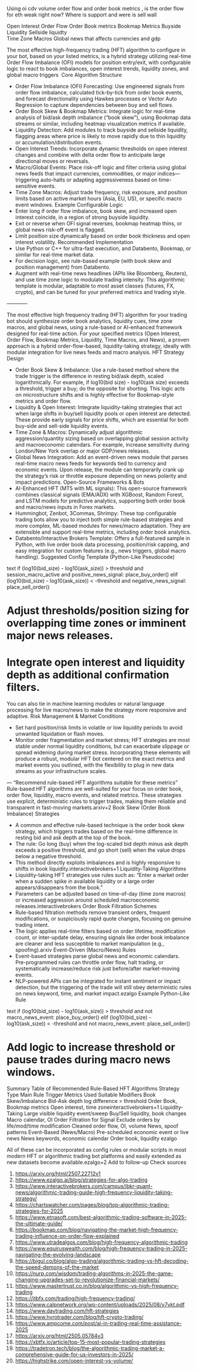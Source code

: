 Using oi cdv volume order flow and order book metrics , is the order flow for eth weak right now? Where is support and were is sell wall

Open Interest 
Order Flow
Order Book metrics
Bookmap Metrics
Buyside Liquidity
Sellside liquidty  
Time Zone Macros
Global news that affects currencies and gdp 


The most effective high-frequency trading (HFT) algorithm to configure in your bot, based on your listed metrics, is a hybrid strategy utilizing real-time Order Flow Imbalance (OFI) models for position entry/exit, with configurable logic to react to book imbalances, open interest trends, liquidity zones, and global macro triggers  Core Algorithm Structure
* Order Flow Imbalance (OFI) Forecasting: Use engineered signals from order flow imbalance, calculated tick-by-tick from order book events, and forecast directionality using Hawkes processes or Vector Auto Regression to capture dependencies between buy and sell flows. 
* Order Book Skew & Bookmap Metrics: Integrate logic for real-time analysis of bid/ask depth imbalance (“book skew”), using Bookmap data streams or similar, including heatmap visualization metrics if available. 
* Liquidity Detection: Add modules to track buyside and sellside liquidity, flagging areas where price is likely to move rapidly due to thin liquidity or accumulation/distribution events. 
* Open Interest Trends: Incorporate dynamic thresholds on open interest changes and combine with delta order flow to anticipate large directional moves or reversals. 
* Macro/Global Events: Place risk-off logic and filter criteria using global news feeds that impact currencies, commodities, or major indices—triggering auto-halts or adapting aggressiveness based on time-sensitive events. 
* Time Zone Macros: Adjust trade frequency, risk exposure, and position limits based on active market hours (Asia, EU, US), or specific macro event windows. 
Example Configurable Logic
* Enter long if order flow imbalance, book skew, and increased open interest coincide, in a region of strong buyside liquidity.
* Exit or reverse when OFI signal reverses, bookmap heatmap thins, or global news risk-off event is flagged.
* Limit position size dynamically based on order book thickness and open interest volatility.
Recommended Implementation
* Use Python or C++ for ultra-fast execution, and Databento, Bookmap, or similar for real-time market data.
* For decision logic, see rule-based example (with book skew and position management) from Databento. 
* Augment with real-time news headlines (APIs like Bloomberg, Reuters), and use time zone logic to modulate trading intensity.
This algorithmic template is modular, adaptable to most asset classes (futures, FX, crypto), and can be tuned for your preferred metrics and trading style.


————

The most effective high frequency trading (HFT) algorithm for your trading bot should synthesize order book analytics, liquidity cues, time zone macros, and global news, using a rule-based or AI-enhanced framework designed for real-time action. For your specified metrics (Open Interest, Order Flow, Bookmap Metrics, Liquidity, Time Macros, and News), a proven approach is a hybrid order-flow-based, liquidity-taking strategy, ideally with modular integration for live news feeds and macro analysis.
HFT Strategy Design
* Order Book Skew & Imbalance: Use a rule-based method where the trade trigger is the difference in resting bid/ask depth, scaled logarithmically. For example, if log10(bid size) - log10(ask size) exceeds a threshold, trigger a buy; do the opposite for shorting. This logic acts on microstructure shifts and is highly effective for Bookmap-style metrics and order flow. 
* Liquidity & Open Interest: Integrate liquidity-taking strategies that act when large shifts in buy/sell liquidity pools or open interest are detected. These provide early signals for price shifts, which are essential for both buy-side and sell-side liquidity events. 
* Time Zone & Macros: Dynamically adjust algorithmic aggression/quantity sizing based on overlapping global session activity and macroeconomic calendars. For example, increase sensitivity during London/New York overlap or major GDP/news releases. 
* Global News Integration: Add an event-driven news module that parses real-time macro news feeds for keywords tied to currency and economic events. Upon release, the module can temporarily crank up the strategy’s risk or throttle exposure depending on news polarity and impact predictions. 
Open-Source Frameworks & Bots
* AI-Enhanced HFT (MT5 with ML signals): This open-source framework combines classical signals (EMA/ADX) with XGBoost, Random Forest, and LSTM models for predictive analytics, supporting both order book and macro/news inputs in Forex markets. 
* Hummingbot, Zenbot, 3Commas, Shrimpy: These top configurable trading bots allow you to inject both simple rule-based strategies and more complex, ML-based modules for news/macro adaptation. They are extensible and support real-time metrics, including order book analytics. 
* Databento/Interactive Brokers Template: Offers a full-featured sample in Python, with live order book data processing, position/risk capping, and easy integration for custom features (e.g., news triggers, global macro handling). 
Suggested Config Template (Python-Like Pseudocode)

text
if (log10(bid_size) - log10(ask_size)) > threshold and session_macro_active and positive_news_signal:
    place_buy_order()
elif (log10(bid_size) - log10(ask_size)) < -threshold and negative_news_signal:
    place_sell_order()

# Adjust thresholds/position sizing for overlapping time zones or imminent major news releases.

# Integrate open interest and liquidity depth as additional confirmation filters.
You can also tie in machine learning modules or natural language processing for live macro/news to make the strategy more responsive and adaptive.
Risk Management & Market Conditions
* Set hard position/risk limits in volatile or low liquidity periods to avoid unwanted liquidation or flash moves.
* Monitor order fragmentation and market stress; HFT strategies are most stable under normal liquidity conditions, but can exacerbate slippage or spread widening during market stress. 
Incorporating these elements will produce a robust, modular HFT bot centered on the exact metrics and market events you outlined, with the flexibility to plug in new data streams as your infrastructure scales.


—
“Recommend rule-based HFT algorithms suitable for these metrics” 
Rule-based HFT algorithms are well-suited for your focus on order book, order flow, liquidity, macro events, and related metrics. These strategies use explicit, deterministic rules to trigger trades, making them reliable and transparent in fast-moving markets.arxiv+2
Book Skew (Order Book Imbalance) Strategies
* A common and effective rule-based technique is the order book skew strategy, which triggers trades based on the real-time difference in resting bid and ask depth at the top of the book.
* The rule: Go long (buy) when the log-scaled bid depth minus ask depth exceeds a positive threshold, and go short (sell) when the value drops below a negative threshold.
* This method directly exploits imbalances and is highly responsive to shifts in book liquidity.interactivebrokers+1 
Liquidity-Taking Algorithms
* Liquidity-taking HFT strategies use rules such as: “Enter a market order when a sudden spike in available liquidity or a large order appears/disappears from the book.”
* Parameters can be adjusted based on time-of-day (time zone macros) or increased aggression around scheduled macroeconomic releases.interactivebrokers 
Order Book Filtration Schemes
* Rule-based filtration methods remove transient orders, frequent modifications, or suspiciously rapid quote changes, focusing on genuine trading intent.
* The logic applies real-time filters based on order lifetime, modification count, or inter-update delay, ensuring signals like order book imbalance are cleaner and less susceptible to market manipulation (e.g., spoofing).arxiv 
Event-Driven (Macro/News) Rules
* Event-based strategies parse global news and economic calendars. Pre-programmed rules can throttle order flow, halt trading, or systematically increase/reduce risk just before/after market-moving events.
* NLP-powered APIs can be integrated for instant sentiment or impact detection, but the triggering of the trade will still obey deterministic rules on news keyword, time, and market impact.ezalgo 
Example Python-Like Rule


text
if (log10(bid_size) - log10(ask_size)) > threshold and not macro_news_event:
    place_buy_order()
elif (log10(bid_size) - log10(ask_size)) < -threshold and not macro_news_event:
    place_sell_order()
# Add logic to increase threshold or pause trades during macro news windows.
Summary Table of Recommended Rule-Based HFT Algorithms
Strategy Type	Main Rule Trigger	Metrics Used	Suitable Modifiers
Book Skew/Imbalance	Bid-Ask depth log difference > threshold	Order Book, Bookmap metrics	Open interest, time zoneinteractivebrokers+1
Liquidity-Taking	Large visible liquidity event/sweep	Buy/Sell liquidity, book changes	Macro calendar, OI
Order Filtration for Signal	Exclude orders by life/mod/time modification	Cleaned order flow, OI, volume	News, spoof patterns
Event-Based (News/Macro)	Pre-scheduled economic event or live news	News keywords, economic calendar	Order book, liquidity ezalgo


All of these can be incorporated as config rules or modular scripts in most modern HFT or algorithmic trading bot platforms and easily extended as new datasets become available.ezalgo+2
Add to follow-up
Check sources
1. https://arxiv.org/html/2507.22712v1
2. https://www.ezalgo.ai/blog/strategies-for-algo-trading
3. https://www.interactivebrokers.com/campus/ibkr-quant-news/algorithmic-trading-guide-high-frequency-liquidity-taking-strategy/
4. https://chartswatcher.com/pages/blog/top-algorithmic-trading-strategies-for-2025
5. https://www.etnasoft.com/best-algorithmic-trading-software-in-2025-the-ultimate-guide/
6. https://bookmap.com/blog/navigating-the-market-high-frequency-trading-influence-on-order-flow-explained
7. https://www.utradealgos.com/blog/high-frequency-algorithmic-trading
8. https://www.equiruswealth.com/blog/high-frequency-trading-in-2025-navigating-the-evolving-landscape
9. https://bigul.co/blog/algo-trading/algorithmic-trading-vs-hft-decoding-the-speed-demons-of-the-market
10. https://nurp.com/wisdom/trading-algorithms-in-2025-the-game-changing-upgrades-set-to-revolutionize-financial-markets/
11. https://www.mastertrust.co.in/blog/algorithmic-vs-high-frequency-trading
12. https://itbfx.com/trading/high-frequency-trading/
13. https://www.calpnetwork.org/wp-content/uploads/2025/08/y7vkt.pdf
14. https://www.daytrading.com/hft-strategies
15. https://www.hyrotrader.com/blog/hft-crypto-trading/
16. https://www.ampcome.com/post/ai-in-trading-real-time-assistance-2025
17. https://arxiv.org/html/2505.05784v3
18. https://xbtfx.io/article/top-15-most-popular-trading-strategies
19. https://tradetron.tech/blog/the-algorithmic-trading-market-a-comprehensive-guide-for-us-investors-in-2025/
20. https://highstrike.com/open-interest-vs-volume/

